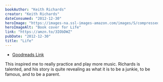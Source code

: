 ```yaml
---
bookAuthor: "Keith Richards"
creator: "Keith Richards"
dateConsumed: "2012-12-30"
heroImage: "https://images-na.ssl-images-amazon.com/images/S/compressed.photo.goodreads.com/books/1327960451i/9439303.jpg"
heroImageAlt: "Book cover for Life"
link: "https://amzn.to/3IObDWZ"
pubDate: "2012-12-30"
title: "Life"
---
```


- [Goodreads Link](https://www.goodreads.com/book/show/9439303-life)

This inspired me to really practice and play more music. Richards is talented, and his story is quite revealing as what it is to be a junkie, to be famous, and to be a parent.
